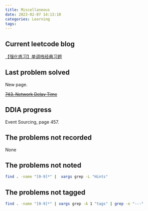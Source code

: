 ```yaml
---
title: Miscellaneous
date: 2023-02-07 14:13:10
categories: Learning
tags:
---
```


## Current leetcode blog

[【强化练习】单调栈经典习题](https://appktavsiei5995.pc.xiaoe-tech.com/p/t_pc/course_pc_detail/image_text/i_628dc2d7e4b0cedf38b67734?product_id=p_627cd0eae4b0cedf38b0ef74&content_app_id=&type=8&parent_pro_id=p_62654124e4b09dda125f9a8d)

## Last problem solved

New page.

~~[743. Network Delay Time](https://leetcode.com/problems/network-delay-time/)~~

## DDIA progress

Event Sourcing, page 457.

## The problems not recorded

None

## The problems not noted

```bash
find . -name "[0-9]*" |  xargs grep -L "Hints"
```

## The problems not tagged

```bash
find . -name "[0-9]*" | xargs grep -A 1 "tags" | grep -e "---"
```
